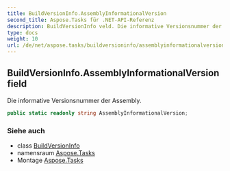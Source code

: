 ```yaml
---
title: BuildVersionInfo.AssemblyInformationalVersion
second_title: Aspose.Tasks für .NET-API-Referenz
description: BuildVersionInfo veld. Die informative Versionsnummer der Assembly.
type: docs
weight: 10
url: /de/net/aspose.tasks/buildversioninfo/assemblyinformationalversion/
---
```

## BuildVersionInfo.AssemblyInformationalVersion field

Die informative Versionsnummer der Assembly.

```csharp
public static readonly string AssemblyInformationalVersion;
```

### Siehe auch

* class [BuildVersionInfo](../)
* namensraum [Aspose.Tasks](../../buildversioninfo/)
* Montage [Aspose.Tasks](../../../)


